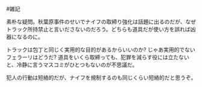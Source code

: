 #雑記

素朴な疑問。秋葉原事件のせいでナイフの取締り強化は話題に出るのだが、なぜトラック所持禁止と言いださないのだろう。どちらも道具だが使い方を誤れば凶器になるのに。



トラックは包丁と同じく実用的な目的があるからいいのか? じゃあ実用的でないフェラーリはどうだ? 道具をいくら取締っても、犯罪を減らす役には立たないと、冷静に言うマスコミがひとつもないのが不思議だ。



犯人の行動は短絡的だが、ナイフを規制するのも同じくらい短絡的だと思うぞ。

<!--  -->


